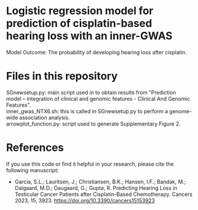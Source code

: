 # Logistic regression model for prediction of cisplatin-based hearing loss with an inner-GWAS

Model Outcome: The probability of developing hearing loss after cisplatin.

# Files in this repository
SGnewsetup.py: main script used in to obtain results from "Prediction model – integration of clinical and genomic features - Clinical And Genomic Features".<br />
inner_gwas_NTX6.sh: this is called in SGnewsetup.py to perform a genome-wide association analysis.<br />
arrowplot_function.py: script used to generate Supplementary Figure 2.

# References
If you use this code or find it helpful in your research, please cite the following manuscript:
- Garcia, S.L.; Lauritsen, J.; Christiansen, B.K.; Hansen, I.F.; Bandak, M.; Dalgaard, M.D.; Daugaard, G.; Gupta, R. Predicting Hearing Loss in Testicular Cancer Patients after Cisplatin-Based Chemotherapy. Cancers 2023, 15, 3923. https://doi.org/10.3390/cancers15153923
